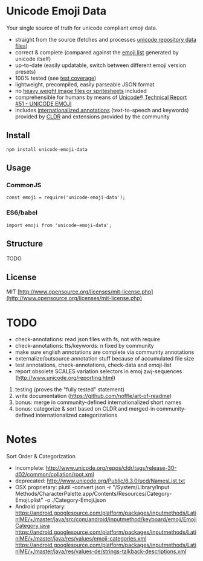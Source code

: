 # Unicode Emoji Data

Your single source of truth for unicode compliant emoji data.
- straight from the source (fetches and processes [unicode repository data files](http://unicode.org/Public/emoji/4.0/))
- correct & complete (compared against the [emoji list](http://unicode.org/emoji/charts-beta/emoji-list.html) generated by unicode itself)
- up-to-date (easily updatable, switch between different emoji version presets)
- 100% tested (see [test coverage](TODO))
- lightweight, precompiled, easily parseable JSON format
- no [heavy weight image files or spritesheets](https://github.com/iamcal/emoji-data) included
- comprehensible for humans by means of [Unicode® Technical Report #51 - UNICODE EMOJI](http://www.unicode.org/reports/tr51)
- includes [internationalized annotations](TODO) (text-to-speech and keywords) provided by [CLDR](http://cldr.unicode.org/) and extensions provided by the community

## Install

`npm install unicode-emoji-data`

## Usage

### CommonJS

`const emoji = require('unicode-emoji-data');`

### ES6/babel

`import emoji from 'unicode-emoji-data';`

## Structure

TODO

## License

MIT [http://www.opensource.org/licenses/mit-license.php](http://www.opensource.org/licenses/mit-license.php)

# TODO
- check-annotations: read json files with fs, not with require
- check-annotations: tts/keywords: n fixed by community
- make sure english annotations are complete via community annotations
- externalize/outsource annotation stuff because of accumulated file size
- test annotations, check-annotations, check-data and emoji-list
- report obsolete SCALES variation selectors in emoj zwj-sequences (http://www.unicode.org/reporting.html)

1. testing (proves the "fully tested" statement)
2. write documentation (https://github.com/noffle/art-of-readme)
3. bonus: merge in community-defined internationalized short names
4. bonus: categorize & sort based on CLDR and merged-in community-defined internationalized categorizations

# Notes

Sort Order & Categorization
- incomplete: http://www.unicode.org/repos/cldr/tags/release-30-d02/common/collation/root.xml
- deprecated: http://www.unicode.org/Public/6.3.0/ucd/NamesList.txt
- OSX proprietary: plutil -convert json -r "/System/Library/Input Methods/CharacterPalette.app/Contents/Resources/Category-Emoji.plist" -o ./Category-Emoji.json
- Android proprietary:
https://android.googlesource.com/platform/packages/inputmethods/LatinIME/+/master/java/src/com/android/inputmethod/keyboard/emoji/EmojiCategory.java
https://android.googlesource.com/platform/packages/inputmethods/LatinIME/+/master/java/res/values/emoji-categories.xml
https://android.googlesource.com/platform/packages/inputmethods/LatinIME/+/master/java/res/values-de/strings-talkback-descriptions.xml
